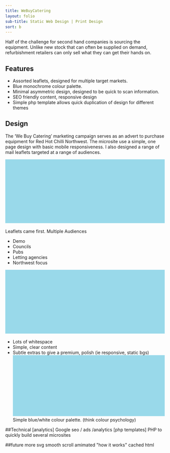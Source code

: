 ```yaml
---
title: WeBuyCatering
layout: folio
sub-title: Static Web Design | Print Design
sort: b
---
```


<span class="block-intro">Half of the challenge for second hand companies is sourcing the equipment. Unlike new stock that can often be supplied on demand, refurbishment retailers can only sell what they can get their hands on.
</span>

<div class="block-half" >
<h2>Features</h2>
<ul>
  <li>Assorted leaflets, designed for multiple target markets.</li>
  <li>Blue monochrome colour palette.</li>
  <li>Minimal asymmetric design, designed to be quick to scan information.</li>
  <li>SEO friendly content, responsive design</li>
  <li>Simple php template allows quick duplication of design for different themes</li>
</ul>
</div>

<div class="block-half" >
<h2>Design</h2>
<p>
  The ‘We Buy Catering’ marketing campaign serves as an advert to purchase equipment for Red Hot Chilli Northwest. The microsite use a simple, one page design with basic mobile responsiveness. I also designed a range of mail leaflets targeted at a range of audiences.
</p>
</div>

![leaflet](/images/placeholder.png)

Leaflets came first. Multiple Audiences

- Demo
- Councils
- Pubs
- Letting agencies
- Northwest focus

![site design](/images/placeholder.png)

- Lots of whitespace
- Simple, clear content
- Subtle extras to give a premium, polish (ie responsive, static bgs)
![Colour palette](/images/placeholder.png)
Simple blue/white colour palette. (think colour psychology)

##Technical
[analytics]
Google seo / ads /analytics
 [php templates]
PHP to quickly build several microsites

##future
more svg
smooth scroll
amimated "how it works"
cached html
